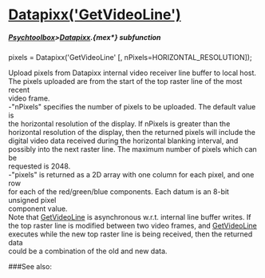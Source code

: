 # [Datapixx('GetVideoLine')](Datapixx-GetVideoLine) 
##### [Psychtoolbox](Psychtoolbox)>[Datapixx](Datapixx).{mex*} subfunction

pixels = Datapixx('GetVideoLine' [, nPixels=HORIZONTAL_RESOLUTION]);

Upload pixels from Datapixx internal video receiver line buffer to local host.  
The pixels uploaded are from the start of the top raster line of the most recent  
video frame.  
-"nPixels" specifies the number of pixels to be uploaded. The default value is  
the horizontal resolution of the display. If nPixels is greater than the  
horizontal resolution of the display, then the returned pixels will include the  
digital video data received during the horizontal blanking interval, and  
possibly into the next raster line. The maximum number of pixels which can be  
requested is 2048.  
-"pixels" is returned as a 2D array with one column for each pixel, and one row  
for each of the red/green/blue components. Each datum is an 8-bit unsigned pixel  
component value.  
Note that [GetVideoLine](GetVideoLine) is asynchronous w.r.t. internal line buffer writes. If  
the top raster line is modified between two video frames, and [GetVideoLine](GetVideoLine)  
executes while the new top raster line is being received, then the returned data  
could be a combination of the old and new data.  
  


###See also:

